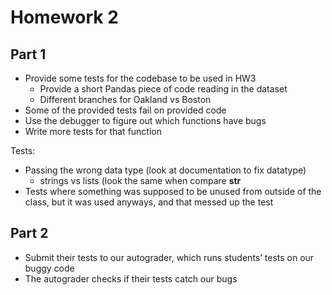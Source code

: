 # Homework 2

## Part 1 
- Provide some tests for the codebase to be used in HW3
   - Provide a short Pandas piece of code reading in the dataset
   - Different branches for Oakland vs Boston
- Some of the provided tests fail on provided code
- Use the debugger to figure out which functions have bugs
- Write more tests for that function

Tests:
- Passing the wrong data type (look at documentation to fix datatype)
  - strings vs lists (look the same when compare __str__
- Tests where something was supposed to be unused from outside of the class, but it was used anyways, and that messed up the test

 

## Part 2 
- Submit their tests to our autograder, which runs students’ tests on our buggy code
- The autograder checks if their tests catch our bugs 
